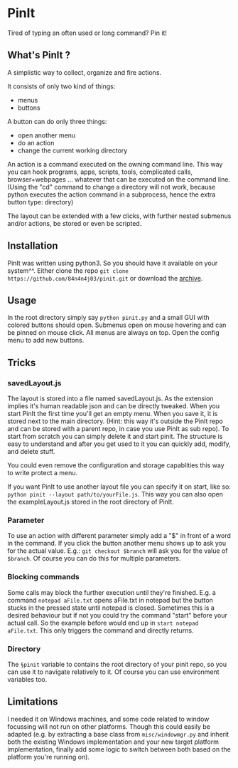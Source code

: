 # PinIt
Tired of typing an often used or long command? Pin it!


## What's PinIt ?
A simplistic way to collect, organize and fire actions.

It consists of only two kind of things:
* menus
* buttons

A button can do only three things:
* open another menu
* do an action
* change the current working directory

An action is a command executed on the owning command line.
This way you can hook programs, apps, scripts, tools, complicated calls,
browser+webpages ... whatever that can be executed on the command line.
(Using the "cd" command to change a directory will not work, because python
executes the action command in a subprocess, hence the extra button type:
directory)

The layout can be extended with a few clicks, with further nested submenus
and/or actions, be stored or even be scripted.


## Installation
PinIt was written using python3. So you should have it available on your system^^.
Either clone the repo `git clone https://github.com/84n4n4j03/pinit.git`
or download the [archive](https://github.com/84n4n4j03/pinit/archive/master.zip).


## Usage
In the root directory simply say `python pinit.py`
and a small GUI with colored buttons should open. Submenus open on mouse
hovering and can be pinned on mouse click. All menus are always on top. Open
the config menu to add new buttons.


## Tricks
### savedLayout.js
The layout is stored into a file named savedLayout.js. As the extension implies
it's human readable json and can be directly tweaked. When you start PinIt the
first time you'll get an empty menu. When you save it, it is stored next to the
main directory.
(Hint: this way it's outside the PinIt repo and can be stored with a parent
repo, in case you use PinIt as sub repo).
To start from scratch you can simply delete it and start pinit.
The structure is easy to understand and after you get used to it you can
quickly add, modify, and delete stuff.

You could even remove the configuration and storage capablities this way to
write protect a menu.

If you want PinIt to use another layout file you can specify it on start, like
so: `python pinit --layout path/to/yourFile.js`.
This way you can also open the exampleLayout.js stored in the root directory of
PinIt.

### Parameter
To use an action with different parameter simply add a "$" in front of a word
in the command. If you click the button another menu shows up to ask you for
the actual value. E.g.: `git checkout $branch` will ask you for the value
of `$branch`. Of course you can do this for multiple parameters.

### Blocking commands
Some calls may block the further execution until they're finished. E.g. a
command `notepad aFile.txt` opens aFile.txt in notepad but the button stucks in
the pressed state until notepad is closed. Sometimes this is a desired
behaviour but if not you could try the command "start" before your actual call.
So the example before would end up in `start notepad aFile.txt`. This only
triggers the command and directly returns.

### Directory
The `§pinit` variable to contains the root directory of your pinit repo, so you
can use it to navigate relatively to it. Of course you can use environment
variables too.

## Limitations
I needed it on Windows machines, and some code related to window focussing
will not run on other platforms. Though this could easily be adapted (e.g.
by extracting a base class from `misc/windowmgr.py` and inherit both the existing
Windows implementation and your new target platform implementation, finally
add some logic to switch between both based on the platform you're running on).
